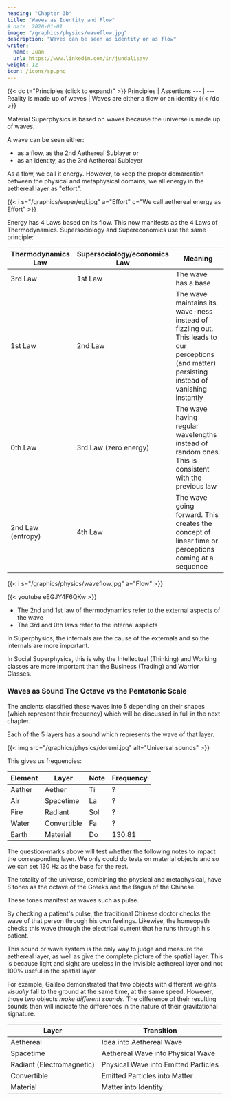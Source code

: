 ```yaml
---
heading: "Chapter 3b"
title: "Waves as Identity and Flow"
# date: 2020-01-01
image: "/graphics/physics/waveflow.jpg"
description: "Waves can be seen as identity or as flow"
writer:
  name: Juan
  url: https://www.linkedin.com/in/jundalisay/
weight: 12
icon: /icons/sp.png
---
```


{{< dc t="Principles (click to expand)" >}}
Principles | Assertions
--- | ---
Reality is made up of waves | Waves are either a flow or an identity 
{{< /dc >}}



Material Superphysics is based on waves because the universe is made up of waves.

A wave can be seen either:
- as a flow, as the 2nd Aethereal Sublayer or
- as an identity, as the 3rd Aethereal Sublayer

As a flow, we call it energy. However, to keep the proper demarcation between the physical and metaphysical domains, we all energy in the aethereal layer as "effort".  

{{< i s="/graphics/super/egl.jpg" a="Effort" c="We call aethereal energy as Effort" >}}

<!--  which can manifest as:
- heat
- light
- sound
- feelings, etc.  -->


Energy has 4 Laws based on its flow. This now manifests as the 4 Laws of Thermodynamics. Supersociology and Supereconomics use the same principle:

<!-- to plot the cycles of society -->

Thermodynamics Law | Supersociology/economics Law | Meaning
--- | --- | ---
3rd Law | 1st Law | The wave has a base
1st Law | 2nd Law | The wave maintains its wave-ness instead of fizzling out. This leads to our perceptions (and matter) persisting instead of vanishing instantly
0th Law | 3rd Law (zero energy) | The wave having regular wavelengths instead of random ones. This is consistent with the previous law
2nd Law (entropy) | 4th Law | The wave going forward. This creates the concept of linear time or perceptions coming at a sequence


{{< i s="/graphics/physics/waveflow.jpg" a="Flow" >}}


<!-- Property | Thermodynamics | Supersociology | Supereconomics 
--- | --- | --- | ---
Continuity or Balance | 0th law | Thinker | 3rd Law 
Conservation | 1st law | Warrior | 2nd Law
Spread | 2nd law  | Traders | 4th Law
Measure or Range | 3rd law  | Worker | 1st Law -->



{{< youtube eEGJY4F6QKw >}}


- The 2nd and 1st law of thermodynamics refer to the external aspects of the wave
- The 3rd and 0th laws refer to the internal aspects

In Superphysics, the internals are the cause of the externals and so the internals are more important.

In Social Superphysics, this is why the Intellectual (Thinking) and Working classes are more important than the Business (Trading) and Warrior Classes.


### Waves as Sound The Octave vs the Pentatonic Scale

The ancients classified these waves into 5 depending on their shapes (which represent their frequency) which will be discussed in full in the next chapter.

Each of the 5 layers has a sound which represents the wave of that layer. 

{{< img src="/graphics/physics/doremi.jpg" alt="Universal sounds" >}}

This gives us frequencies:

Element | Layer | Note | Frequency
--- | --- | --- | ---
Aether | Aether | Ti | ?
Air | Spacetime | La | ? 
Fire | Radiant | Sol | ?
Water | Convertible | Fa | ?
Earth | Material | Do | 130.81


The question-marks above will test whether the following notes to impact the corresponding layer. We only could do tests on material objects and so we can set 130 Hz as the base for the rest. 

The totality of the universe, combining the physical and metaphysical, have 8 tones as the octave of the Greeks and the Bagua of the Chinese.


These tones manifest as waves such as pulse. 

By checking a patient's pulse, the traditional Chinese doctor checks the wave of that person through his own feelings. Likewise, the homeopath checks this wave through the electrical current that he runs through his patient. 

<!-- The Greeks on the other hand, used eight sounds to represent the five layers. Three, do-re-mi (C-D-E), are for the lower three layers, while fa-so-la-ti-do (F-G-A-B) are for the spatial and aethereal layers. C and G were common in Western Classical Music.   -->

This sound or wave system is the only way to judge and measure the aethereal layer, as well as give the complete picture of the spatial layer. This is because light and sight are useless in the invisible aethereal layer and not 100% useful in the spatial layer.

For example, Galileo demonstrated that two objects with different weights *visually* fall to the ground at the same time, at the same speed. However, those two objects *make different sounds*. The difference of their resulting sounds then will indicate the differences in the nature of their gravitational signature. 

Layer | Transition
--- | ---
Aethereal | Idea into Aethereal Wave
Spacetime | Aethereal Wave into Physical Wave
Radiant (Electromagnetic) | Physical Wave into Emitted Particles
Convertible | Emitted Particles into Matter
Material | Matter into Identity
